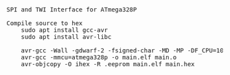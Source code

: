<pre>
SPI and TWI Interface for ATmega328P
  
Compile source to hex
    sudo apt install gcc-avr
    sudo apt install avr-libc

    avr-gcc -Wall -gdwarf-2 -fsigned-char -MD -MP -DF_CPU=1000000 -Os -mmcu=atmega328p -o main.o -c main.c
    avr-gcc -mmcu=atmega328p -o main.elf main.o
    avr-objcopy -O ihex -R .eeprom main.elf main.hex
</pre>
